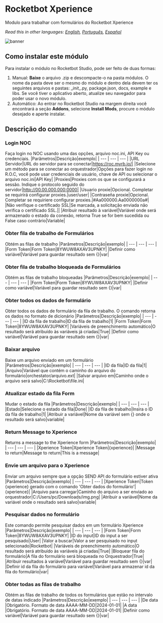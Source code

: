 



# Rocketbot Xperience
  
Modulo para trabalhar com formulários do Rocketbot Xperience  

*Read this in other languages: [English](Manual_Xperience.md), [Português](Manual_Xperience.pr.md), [Español](Manual_Xperience.es.md)*
  
![banner](imgs/Banner_Xperience.jpg)
## Como instalar este módulo
  
Para instalar o módulo no Rocketbot Studio, pode ser feito de duas formas:
1. Manual: __Baixe__ o arquivo .zip e descompacte-o na pasta módulos. O nome da pasta deve ser o mesmo do módulo e dentro dela devem ter os seguintes arquivos e pastas: \__init__.py, package.json, docs, example e libs. Se você tiver o aplicativo aberto, atualize seu navegador para poder usar o novo módulo.
2. Automático: Ao entrar no Rocketbot Studio na margem direita você encontrará a seção **Addons**, selecione **Install Mods**, procure o módulo desejado e aperte instalar.  


## Descrição do comando

### Login NOC
  
Faça login no NOC usando uma das opções, arquivo noc.ini, API Key ou credenciais.
|Parâmetros|Descrição|exemplo|
| --- | --- | --- |
|URL Servidor|URL do servidor para se conectar|https://roc.myrb.io/|
|Selecione um método para se conectar ao orquestrador|Opções para fazer login no R.O.C, você pode usar credenciais de usuário, chave de API ou selecionar o arquivo noc.ini|API Key|
|Proxies|Proxies com os que se configurará a sessão. Indique o protocolo seguido do servidor|http://00.00.000.000:0000|
|Usuario proxie|Opcional. Completar se requirirá configurar proxies.|user/user|
|Contraseña proxie|Opcional. Completar se requiriere configurar proxies.|#Aa000000.Aa0000000a#|
|Não verifique o certificado SSL|Se marcada, a solicitação enviada não verifica o certificado SSL.||
|Atribuir resultado à variável|Variável onde será armazenado o estado da conexão, retorna True se for bem sucedida ou False caso contrário|Variable|

### Obter fila de trabalho de Formulários
  
Obtém as filas de trabalho
|Parâmetros|Descrição|exemplo|
| --- | --- | --- |
|Form Token|Form Token|8YWUW8AXAV3UPNKY|
|Definir como variável|Variável para guardar resultado sem {}|var|

### Obter fila de trabalho bloqueada de Formulários
  
Obtém as filas de trabalho bloqueadas
|Parâmetros|Descrição|exemplo|
| --- | --- | --- |
|Form Token|Form Token|8YWUW8AXAV3UPNKY|
|Definir como variável|Variável para guardar resultado sem {}|var|

### Obter todos os dados de formulário
  
Obter todos os dados de formulário da fila de trabalho. O comando retorna os dados no formato de dicionário
|Parâmetros|Descrição|exemplo|
| --- | --- | --- |
|ID da fila de trabalho|ID da fila de trabalho|1|
|Form Token|Form Token|8YWUW8AXAV3UPNKY|
|Variáveis de preenchimento automático|O resultado será atribuído às variáveis já criadas|True|
|Definir como variável|Variável para guardar resultado sem {}|var|

### Baixar arquivo
  
Baixe um arquivo enviado em um formulário
|Parâmetros|Descrição|exemplo|
| --- | --- | --- |
|ID da fila|ID da fila|1|
|Arquivo|Variável que contém o caminho do arquivo do formulário|orchestator/arquivo.ext|
|Salvar arquivo em|Caminho onde o arquivo será salvo|C:\Rocketbot\file.ini|

### Atualizar estado da fila Form
  
Mudar o estado da fila
|Parâmetros|Descrição|exemplo|
| --- | --- | --- |
|Estado|Selecione o estado da fila|Done|
|ID da fila de trabalho|Insira o ID da fila de trabalho|1|
|Atribuir a variável|Nome da variável sem {} onde o resultado será salvo|variable|

### Return Message to Xperience
  
Returns a message to the Xperience form
|Parâmetros|Descrição|exemplo|
| --- | --- | --- |
|Xperience Token|Xperience Token|{xperience}|
|Message to return|Message to return|This is a message|

### Envie um arquivo para o Xperience
  
Enviar um arquivo sempre que a opção SEND API do formulário estiver ativa
|Parâmetros|Descrição|exemplo|
| --- | --- | --- |
|Xperience Token|Token {xperience} gerado com o comando 'Obter dados do formulário'|{xperience}|
|Arquivo para carregar|Caminho do arquivo a ser enviado ao orquestrador|C:/Users/pc/Downloads/img.png|
|Atribuir a variável|Nome da variável onde o resultado será salvo|variable|

### Pesquisar dados no formulário
  
Este comando permite pesquisar dados em um formulário Xperience
|Parâmetros|Descrição|exemplo|
| --- | --- | --- |
|Form Token|Form Token|8YWUW8AXAV3UPNKY|
|ID do input|ID do input a ser pesquisado|User|
|Valor a buscar|Valor a ser pesquisado no input selecionado|Rocketbot|
|Variáveis de preenchimento automático|O resultado será atribuído às variáveis já criadas|True|
|Bloquear fila do formulário|A fila do formulário será bloqueada no Orquestrador|True|
|Atribuir resultados à variável|Variável para guardar resultado sem {}|var|
|Definir id da fila do formulário para variável|Variável para armazenar id da fila do formulário|var|

### Obter todas as filas de trabalho
  
Obtém as filas de trabalho de todos os formulários que estão no intervalo de datas indicado
|Parâmetros|Descrição|exemplo|
| --- | --- | --- |
|De data |Obrigatório. Formato de data AAAA-MM-DD|2024-01-01|
|A data |Obrigatório. Formato de data AAAA-MM-DD|2024-01-01|
|Definir como variável|Variável para guardar resultado sem {}|var|
